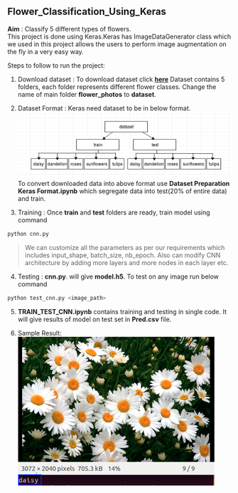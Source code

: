 ## Flower_Classification_Using_Keras
**Aim** : Classify 5 different types of flowers.<br>
This project is done using Keras.Keras has ImageDataGenerator class which we used in this project allows the users to perform image augmentation on the fly in a very easy way. 

Steps to follow to run the project:<br>
1. Download dataset : To download dataset click **[here](http://download.tensorflow.org/example_images/flower_photos.tgz)** 
Dataset contains 5 folders, each folder represents different flower classes. Change the name of main folder **flower_photos** to
**dataset**.

2. Dataset Format : Keras need dataset to be in below format.<br>
 ![Dataset Fromat](save.png)<br>
To convert downloaded data into above format use **Dataset Preparation Keras Format.ipynb** which segregate data into test(20% of entire data) and train.<br>

3. Training : Once **train** and **test** folders are ready, train model using command
```bash
python cnn.py
```
> We can customize all the  parameters as per our requirements which includes input_shape, batch_size, nb_epoch. Also can modify CNN architecture by adding more layers and more nodes in each layer etc.<br>

4. Testing : **cnn.py**. will give **model.h5**. To test on any image run below command
```bash 
python test_cnn.py <image_path>
```
5. **TRAIN_TEST_CNN.ipynb** contains training and testing in single code. It will give results of model on test set in **Pred.csv** file.<br>

5. Sample Result:<br>
![Result](result.png)<br>




